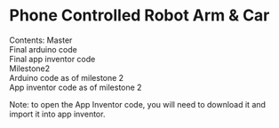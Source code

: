 # Phone Controlled Robot Arm & Car
Contents:
Master <br />
  Final arduino code <br />
  Final app inventor code <br />
Milestone2 <br />
  Arduino code as of milestone 2 <br />
  App inventor code as of milestone 2
  
Note: to open the App Inventor code, you will need to download it and import it into app inventor.
